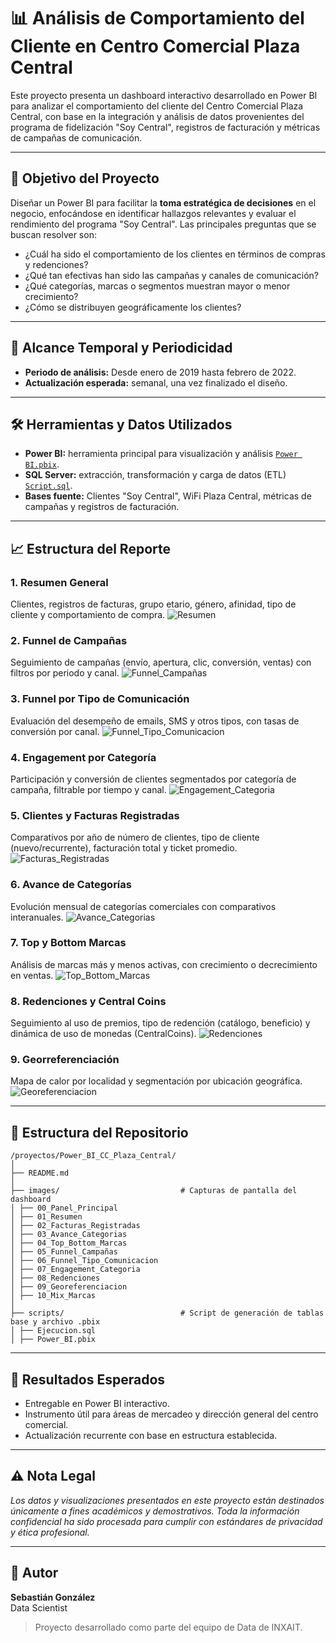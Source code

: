 # 📊 Análisis de Comportamiento del Cliente en Centro Comercial Plaza Central

Este proyecto presenta un dashboard interactivo desarrollado en Power BI para analizar el comportamiento del cliente del Centro Comercial Plaza Central, con base en la integración y análisis de datos provenientes del programa de fidelización "Soy Central", registros de facturación y métricas de campañas de comunicación.

---

## 🎯 Objetivo del Proyecto
Diseñar un Power BI para facilitar la **toma estratégica de decisiones** en el negocio, enfocándose en identificar hallazgos relevantes y evaluar el rendimiento del programa "Soy Central". Las principales preguntas que se buscan resolver son:

- ¿Cuál ha sido el comportamiento de los clientes en términos de compras y redenciones?
- ¿Qué tan efectivas han sido las campañas y canales de comunicación?
- ¿Qué categorías, marcas o segmentos muestran mayor o menor crecimiento?
- ¿Cómo se distribuyen geográficamente los clientes?

---

## 📅 Alcance Temporal y Periodicidad
- **Periodo de análisis:** Desde enero de 2019 hasta febrero de 2022.
- **Actualización esperada:** semanal, una vez finalizado el diseño.

---

## 🛠️ Herramientas y Datos Utilizados
- **Power BI:** herramienta principal para visualización y análisis [`Power BI.pbix`](./scripts/Power_BI.pbix).
- **SQL Server:** extracción, transformación y carga de datos (ETL) [`Script.sql`](./scripts/Ejecucion.sql).
- **Bases fuente:** Clientes "Soy Central", WiFi Plaza Central, métricas de campañas y registros de facturación.

---

## 📈 Estructura del Reporte

### 1. Resumen General
  Clientes, registros de facturas, grupo etario, género, afinidad, tipo de cliente y comportamiento de compra.
  ![Resumen](images/01_Resumen.png) 

### 2. Funnel de Campañas
  Seguimiento de campañas (envío, apertura, clic, conversión, ventas) con filtros por periodo y canal.
  ![Funnel_Campañas](images/05_Funnel_Campañas.png)

### 3. Funnel por Tipo de Comunicación
  Evaluación del desempeño de emails, SMS y otros tipos, con tasas de conversión por canal.
  ![Funnel_Tipo_Comunicacion](images/06_Funnel_Tipo_Comunicacion.png)

### 4. Engagement por Categoría
  Participación y conversión de clientes segmentados por categoría de campaña, filtrable por tiempo y canal.
  ![Engagement_Categoria](images/07_Engagement_Categoria.png)

### 5. Clientes y Facturas Registradas
  Comparativos por año de número de clientes, tipo de cliente (nuevo/recurrente), facturación total y ticket promedio.
  ![Facturas_Registradas](images/02_Facturas_Registradas.png)

### 6. Avance de Categorías
  Evolución mensual de categorías comerciales con comparativos interanuales.
  ![Avance_Categorias](images/03_Avance_Categorias.png)

### 7. Top y Bottom Marcas
  Análisis de marcas más y menos activas, con crecimiento o decrecimiento en ventas.
  ![Top_Bottom_Marcas](images/04_Top_Bottom_Marcas.png)

### 8. Redenciones y Central Coins
  Seguimiento al uso de premios, tipo de redención (catálogo, beneficio) y dinámica de uso de monedas (CentralCoins).
  ![Redenciones](images/08_Redenciones.png)

### 9. Georreferenciación
  Mapa de calor por localidad y segmentación por ubicación geográfica.
  ![Georeferenciacion](images/09_Georeferenciacion.png)

---

## 📂 Estructura del Repositorio
```
/proyectos/Power_BI_CC_Plaza_Central/
│ 
├── README.md
│                       
├── images/                           # Capturas de pantalla del dashboard
│ ├── 00_Panel_Principal
│ ├── 01_Resumen
│ ├── 02_Facturas_Registradas
│ ├── 03_Avance_Categorias
│ ├── 04_Top_Bottom_Marcas
│ ├── 05_Funnel_Campañas
│ ├── 06_Funnel_Tipo_Comunicacion
│ ├── 07_Engagement_Categoria
│ ├── 08_Redenciones
│ ├── 09_Georeferenciacion
│ ├── 10_Mix_Marcas
│ 
├── scripts/                          # Script de generación de tablas base y archivo .pbix
│ ├── Ejecucion.sql
│ ├── Power_BI.pbix
```

---

## 📌 Resultados Esperados
- Entregable en Power BI interactivo.
- Instrumento útil para áreas de mercadeo y dirección general del centro comercial.
- Actualización recurrente con base en estructura establecida.

---

## ⚠️ Nota Legal
*Los datos y visualizaciones presentados en este proyecto están destinados únicamente a fines académicos y demostrativos. Toda la información confidencial ha sido procesada para cumplir con estándares de privacidad y ética profesional.*

---

## 👤 Autor
**Sebastián González**  
Data Scientist 

> Proyecto desarrollado como parte del equipo de Data de INXAIT.

